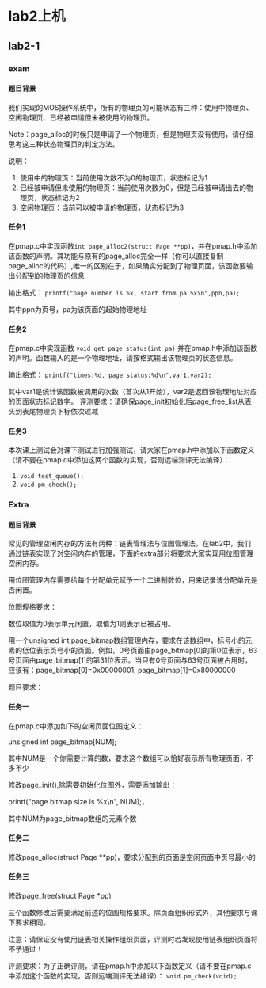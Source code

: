 # lab2上机

## lab2-1

### exam

#### 题目背景

我们实现的MOS操作系统中，所有的物理页的可能状态有三种：使用中物理页、空闲物理页、已经被申请但未被使用的物理页。

Note：page_alloc的时候只是申请了一个物理页，但是物理页没有使用，请仔细思考这三种状态物理页的判定方法。

说明：

1. 使用中的物理页：当前使用次数不为0的物理页，状态标记为1
2. 已经被申请但未使用的物理页：当前使用次数为0，但是已经被申请出去的物理页，状态标记为2
3. 空闲物理页：当前可以被申请的物理页，状态标记为3

#### 任务1

在pmap.c中实现函数`int page_alloc2(struct Page **pp)`，并在pmap.h中添加该函数的声明。其功能与原有的page_alloc完全一样（你可以直接复制page_alloc的代码）,唯一的区别在于，如果确实分配到了物理页面，该函数要输出分配到的物理页的信息

输出格式： `printf("page number is %x, start from pa %x\n",ppn,pa);`

其中ppn为页号，pa为该页面的起始物理地址

#### 任务2

在pmap.c中实现函数 `void get_page_status(int pa)` 并在pmap.h中添加该函数的声明。函数输入的是一个物理地址，请按格式输出该物理页的状态信息。

输出格式： `printf("times:%d, page status:%d\n",var1,var2);`

其中var1是统计该函数被调用的次数（首次从1开始），var2是返回该物理地址对应的页面状态标记数字。
评测要求：请确保page_init初始化后page_free_list从表头到表尾物理页下标依次递减

#### 任务3

本次课上测试会对课下测试进行加强测试，请大家在pmap.h中添加以下函数定义（请不要在pmap.c中添加这两个函数的实现，否则远端测评无法编译）：

1. `void test_queue();`
2. `void pm_check();`

### Extra

#### 题目背景

常见的管理空闲内存的方法有两种：链表管理法与位图管理法。在lab2中，我们通过链表实现了对空闲内存的管理，下面的extra部分将要求大家实现用位图管理空闲内存。

用位图管理内存需要给每个分配单元赋予一个二进制数位，用来记录该分配单元是否闲置。

位图规格要求：

数位取值为0表示单元闲置，取值为1则表示已被占用。

用一个unsigned int page_bitmap数组管理内存，要求在该数组中，标号小的元素的低位表示页号小的页面。例如，0号页面由page_bitmap[0]的第0位表示，63号页面由page_bitmap[1]的第31位表示。当只有0号页面与63号页面被占用时，应该有：page_bitmap[0]=0x00000001, page_bitmap[1]=0x80000000

题目要求：

#### 任务一

在pmap.c中添加如下的空闲页面位图定义：

unsigned int page_bitmap[NUM];

其中NUM是一个你需要计算的数，要求这个数组可以恰好表示所有物理页面，不多不少

修改page_init(),除需要初始化位图外，需要添加输出：

printf("page bitmap size is %x\n", NUM);，

其中NUM为page_bitmap数组的元素个数

#### 任务二

修改page_alloc(struct Page **pp)，要求分配到的页面是空闲页面中页号最小的

#### 任务三

修改page_free(struct Page *pp)

三个函数修改后需要满足前述的位图规格要求。除页面组织形式外，其他要求与课下要求相同。

注意：请保证没有使用链表相关操作组织页面，评测时若发现使用链表组织页面将不予通过！

评测要求：为了正确评测，请在pmap.h中添加以下函数定义（请不要在pmap.c中添加这个函数的实现，否则远端测评无法编译）：
`void pm_check(void);`
